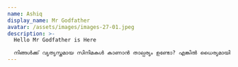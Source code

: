 ```yaml
---
name: Ashiq
display_name: Mr Godfather
avatar: /assets/images/images-27-01.jpeg
description: >-
  Hello Mr Godfather is Here

  നിങ്ങൾക്ക് വ്യത്യസ്തമായ സിനിമകൾ കാണാൻ താല്പര്യം ഉണ്ടോ? എങ്കിൽ ധൈര്യമായി എന്നെ വിശ്വസിക്കാം ഞാൻ ചെയ്യുന്ന ഓരോ ഓരോ സിനിമ റിവ്യൂ എല്ലാം ഹൃദയത്തിൽ നിന്നും ആണ് നിങ്ങളെ ഒരിക്കലും നിരാശപ്പെടുത്തില്ല
---
```

